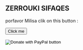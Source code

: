 


<h2>ZERROUKI SIFAQES</h2>
<p>porfavor Milisa clik on this button :</p>

<button>Click me</button>


<form action="https://www.paypal.com/cgi-bin/webscr" method="post" target="_top">
<input type="hidden" name="cmd" value="_s-xclick" />
<input type="hidden" name="hosted_button_id" value="NAV8FM6C9J9LY" />
<input type="image" src="https://www.paypalobjects.com/en_US/i/btn/btn_donateCC_LG.gif" border="0" name="submit" title="PayPal - The safer, easier way to pay online!" alt="Donate with PayPal button" />
<img alt="" border="0" src="https://www.paypal.com/en_DZ/i/scr/pixel.gif" width="1" height="1" />
</form>









